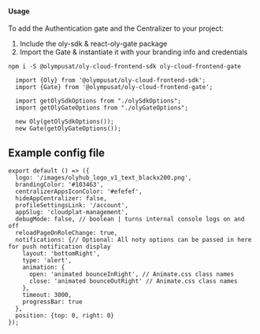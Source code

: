 #### Usage
To add the Authentication gate and the Centralizer to your project:
1. Include the oly-sdk & react-oly-gate package
2. Import the Gate & instantiate it with your branding info and credentials

```
npm i -S @olympusat/oly-cloud-frontend-sdk oly-cloud-frontend-gate
```


```
  import {Oly} from '@olympusat/oly-cloud-frontend-sdk';
  import {Gate} from '@olympusat/oly-cloud-frontend-gate';

  import getOlySdkOptions from "./olySdkOptions";
  import getOlyGateOptions from "./olyGateOptions";

  new Oly(getOlySdkOptions());
  new Gate(getOlyGateOptions());
```

## Example config file

```
export default () => ({
  logo: '/images/olyhub_logo_v1_text_blackx200.png',
  brandingColor: '#103463',
  centralizerAppsIconColor: '#efefef',
  hideAppCentralizer: false,
  profileSettingsLink: '/account',
  appSlug: 'cloudplat-management',
  debugMode: false, // boolean | turns internal console logs on and off
  reloadPageOnRoleChange: true,
  notifications: {// Optional: All noty options can be passed in here for push notification display
    layout: 'bottomRight',
    type: 'alert',
    animation: {
      open: 'animated bounceInRight', // Animate.css class names
      close: 'animated bounceOutRight' // Animate.css class names
    },
    timeout: 3000,
    progressBar: true
  },
  position: {top: 0, right: 0}
});
```